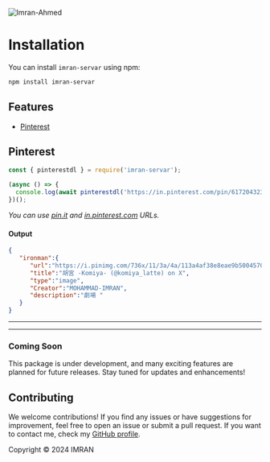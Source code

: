 ![Imran-Ahmed](https://i.imgur.com/Qhydmxw.jpeg)

# Installation

You can install `imran-servar` using npm:

```bash
npm install imran-servar
```

## Features

* [Pinterest](#pinterest)

## Pinterest <a name="pinterest"></a>

```js
const { pinterestdl } = require('imran-servar');

(async () => {
  console.log(await pinterestdl('https://in.pinterest.com/pin/617204323960160868/'));
})();
```
_You can use [pin.it](https://pin.it) and [in.pinterest.com](https://in.pinterest.com) URLs._

#### Output
```json
{
   "ironman":{
      "url":"https://i.pinimg.com/736x/11/3a/4a/113a4af38e8eae9b500457071986782e.jpg",
      "title":"胡宮 -Komiya- (@komiya_latte) on X",
      "type":"image",
      "Creator":"MOHAMMAD-IMRAN",
      "description":"劇場 "
   }
}
```

------

-----

### Coming Soon

This package is under development, and many exciting features are planned for future releases. Stay tuned for updates and enhancements!

## Contributing

We welcome contributions! If you find any issues or have suggestions for improvement, feel free to open an issue or submit a pull request. If you want to contact me, check my [GitHub profile](https://github.com/MR-IMRAN-60).

Copyright © 2024 IMRAN
